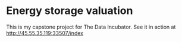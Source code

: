 # Energy storage valuation

This is my capstone project for The Data Incubator. See it in action at http://45.55.35.119:33507/index

